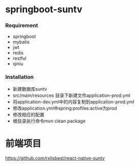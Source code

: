 # springboot-suntv
### Requirement
- springboot
- mybatis
- jwt
- redis
- restful
- qiniu

### Installation
- 新建数据库suntv
- src/main/resources 目录下新建文件application-prod.yml
- 将application-dev.yml中的内容复制到application-prod.yml
- 修改application.yml中spring:profiles:active为prod
- 修改相应的配置
- 根目录执行命令mvn clean package

# 前端项目
https://github.com/rxlisbest/react-native-suntv